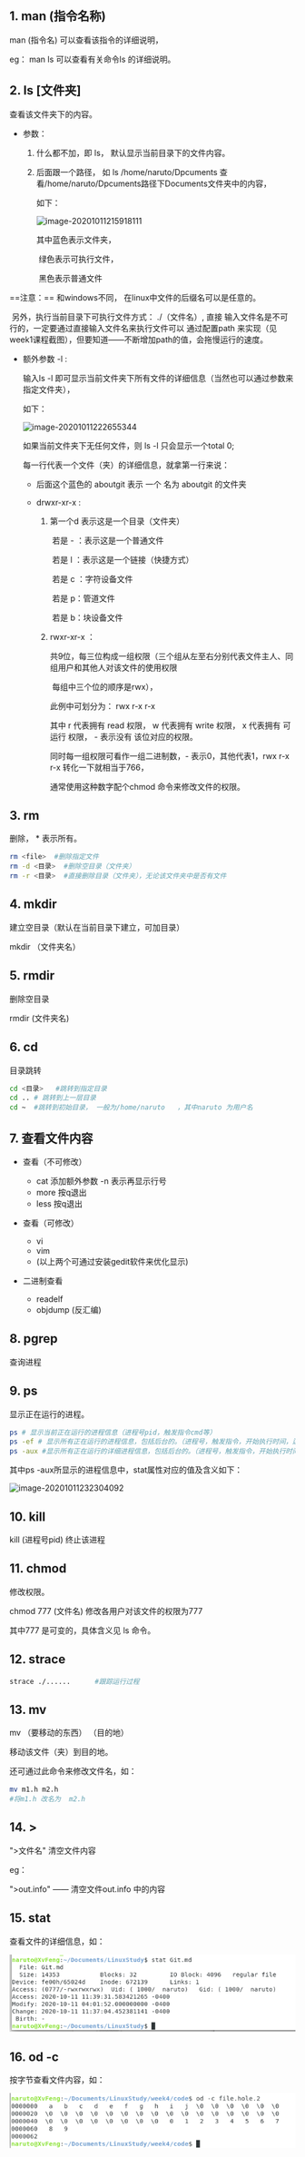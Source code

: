 ## 1. man (指令名称)



man  (指令名) 可以查看该指令的详细说明，

eg： man ls     可以查看有关命令ls 的详细说明。





## 2. ls  [文件夹]



查看该文件夹下的内容。

- 参数：

  1. 什么都不加，即 ls， 默认显示当前目录下的文件内容。

  2. 后面跟一个路径， 如 ls /home/naruto/Dpcuments  查看/home/naruto/Dpcuments路径下Documents文件夹中的内容，

     如下：

     ![image-20201011215918111](C:\Users\11327\AppData\Roaming\Typora\typora-user-images\image-20201011215918111.png)

     其中蓝色表示文件夹，

     ​		绿色表示可执行文件，

     ​		黑色表示普通文件



==注意：== 和windows不同， 在linux中文件的后缀名可以是任意的。

​			另外，执行当前目录下可执行文件方式： ./（文件名）, 直接 输入文件名是不可行的，一定要通过直接输入文件名来执行文件可以			通过配置path 来实现（见week1课程截图），但要知道——不断增加path的值，会拖慢运行的速度。



- 额外参数 -l  :

  输入ls -l 即可显示当前文件夹下所有文件的详细信息（当然也可以通过参数来指定文件夹），

  如下：

  ![image-20201011222655344](C:\Users\11327\AppData\Roaming\Typora\typora-user-images\image-20201011222655344.png)

  如果当前文件夹下无任何文件，则  ls  -l 只会显示一个total 0;

  每一行代表一个文件（夹）的详细信息，就拿第一行来说：

  - 后面这个蓝色的 aboutgit 表示 一个 名为 aboutgit 的文件夹

  - drwxr-xr-x : 

    1. 第一个d 表示这是一个目录（文件夹）

       ​	若是 - ：表示这是一个普通文件

       ​	若是 l ：表示这是一个链接（快捷方式）

       ​	若是 c ：字符设备文件

       ​	若是 p：管道文件

       ​	若是 b：块设备文件

    2. rwxr-xr-x ： 

       共9位，每三位构成一组权限（三个组从左至右分别代表文件主人、同组用户和其他人对该文件的使用权限

       ​													每组中三个位的顺序是rwx），

       此例中可划分为： rwx  r-x   r-x   

       其中 r 代表拥有 read 权限， w 代表拥有 write 权限， x 代表拥有 可运行 权限， - 表示没有 该位对应的权限。

       同时每一组权限可看作一组二进制数，- 表示0，其他代表1，rwx  r-x   r-x   转化一下就相当于766， 

       通常使用这种数字配个chmod 命令来修改文件的权限。





## 3. rm 

删除，    * 表示所有。



```bash 
rm <file>  #删除指定文件
rm -d <目录>  #删除空目录（文件夹）
rm -r <目录>  #直接删除目录（文件夹），无论该文件夹中是否有文件
```

 



## 4. mkdir

建立空目录（默认在当前目录下建立，可加目录）

mkdir （文件夹名）





## 5. rmdir

删除空目录

rmdir  (文件夹名)





## 6. cd

目录跳转

```bash
cd <目录>   #跳转到指定目录
cd .. # 跳转到上一层目录
cd ~  #跳转到初始目录， 一般为/home/naruto   ，其中naruto 为用户名
```





## 7. 查看文件内容



- 查看（不可修改）
  - cat  添加额外参数 -n 表示再显示行号
  - more   按q退出
  - less   按q退出

- 查看（可修改）
  - vi
  - vim
  - (以上两个可通过安装gedit软件来优化显示)
- 二进制查看
  - readelf
  - objdump (反汇编)





## 8. pgrep

查询进程





## 9. ps

显示正在运行的进程。



```bash
ps # 显示当前正在运行的进程信息（进程号pid，触发指令cmd等）
ps -ef # 显示所有正在运行的进程信息，包括后台的。（进程号，触发指令，开始执行时间，运行时间等）
ps -aux #显示所有正在运行的详细进程信息，包括后台的。（进程号，触发指令，开始执行时间，运行时间，cpu占用，当前状态stat等）
```



其中ps -aux所显示的进程信息中，stat属性对应的值及含义如下：

![image-20201011232304092](C:\Users\11327\AppData\Roaming\Typora\typora-user-images\image-20201011232304092.png)





## 10. kill 

kill (进程号pid)  终止该进程





## 11. chmod

修改权限。

chmod 777 (文件名)  修改各用户对该文件的权限为777

其中777 是可变的，具体含义见 ls 命令。





## 12. strace



```bash
strace ./......      #跟踪运行过程
```





## 13. mv



mv （要移动的东西） （目的地） 

移动该文件（夹）到目的地。



还可通过此命令来修改文件名，如：

```bash
mv m1.h m2.h
#将m1.h 改名为  m2.h
```





## 14. >



">文件名"     清空文件内容

eg：

">out.info"      —— 清空文件out.info 中的内容



## 15. stat  

查看文件的详细信息，如：

![image-20201023111726160](linux_commands.assets/image-20201023111726160.png)



## 16. od -c

按字节查看文件内容，如：

![image-20201023112018878](linux_commands.assets/image-20201023112018878.png)